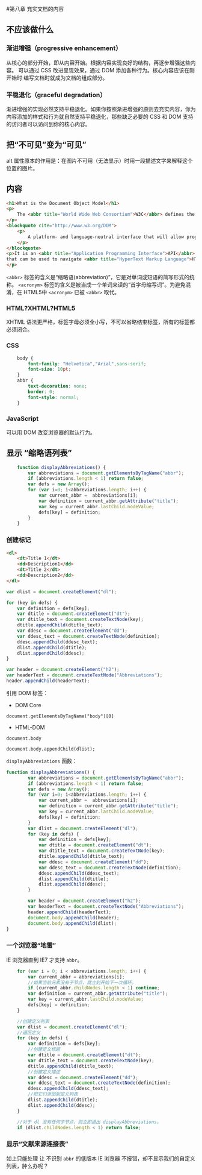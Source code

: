 #第八章 充实文档的内容

## 不应该做什么

### 渐进增强（progressive enhancement）
从核心的部分开始，即从内容开始。根据内容实现良好的结构，再逐步增强这些内容。
可以通过 CSS 改进呈现效果，通过 DOM 添加各种行为。核心内容应该在刚开始时
编写文档时就成为文档的组成部分。

### 平稳退化（graceful degradation）
渐进增强的实现必然支持平稳退化。如果你按照渐进增强的原则去充实内容，你为内容添加的样式和行为就自然支持平稳退化，那些缺乏必要的 CSS 和 DOM 支持的访问者可以访问到你的核心内容。

## 把“不可见”变为“可见”
alt 属性原本的作用是：在图片不可用（无法显示）时用一段描述文字来解释这个位置的图片。

## 内容

```html
<h1>What is the Document Object Model</h1>
<p>
    The <abbr title="World Wide Web Consortium">W3C</abbr> defines the <abbr title="Document Object Model">DOM</abbr> as:
</p>
<blockquote cite="http://www.w3.org/DOM">
    <p>
        A platform- and language-neutral interface that will allow programs and scripts to dynamically access and update the content,structure and style of documents.
    </p>
</blockquote>
<p>It is an <abbr title="Application Programming Interface">API</abbr>
that cam be used to navigate <abbr title="HyperText Markup Language">HTML</abbr> and <abbr title="eXtensible Markup Language">XML</abbr> documents.
</p>
```

`<abbr>` 标签的含义是“缩略语(abbreviation)”，它是对单词或短语的简写形式的统称。
`<acronym>` 标签的含义是被当成一个单词来读的“首字母缩写词”。为避免混淆，在 HTML5中 `<acronym>` 已被 `<abbr>` 取代。

### HTML?XHTML?HTML5

XHTML 语法更严格，标签字母必须全小写，不可以省略结束标签，所有的标签都必须闭合。

### CSS

```css
    body {
        font-family: "Helvetica","Arial",sans-serif;
        font-size: 10pt;
    }
    abbr {
        text-decoration: none;
        border: 0;
        font-style: normal;
    }
```

### JavaScript

可以用 DOM 改变浏览器的默认行为。

## 显示 “缩略语列表”

```javascript
    function displayAbbreviations() {
        var abbreviations = document.getElementsByTagName("abbr");
        if (abbreviations.length < 1) return false;
        var defs = new Array();
        for (var i=0; i<abbreviations.length; i++) {
            var current_abbr =  abbreviations[i];
            var definition = current_abbr.getAttribute("title");
            var key = current_abbr.lastChild.nodeValue;
            defs[key] = definition;
        }
    }
```

### 创建标记

```html
<dl>
    <dt>Title 1</dt>
    <dd>Description1</dd>
    <dt>Title 2</dt>
    <dd>Description2</dd>
</dl>
```

```javascript
var dlist = document.createElement("dl");

for (key in defs) {
    var definition = defs[key];
    var dtitle = document.createElement("dt");
    var dtitle_text = document.createTextNode(key);
    dtitle.appendChild(dtitle_text);
    var ddesc = document.createElement("dd");
    var ddesc_text = document.createTextNode(definition);
    ddesc.appendChild(ddesc_text);
    dlist.appendChild(dtitle);
    dlist.appendChild(ddesc);
}
```


```javascript
var header = document.createElement("h2");
var headerText = document.createTextNode("Abbreviations");
header.appendChild(headerText);
```


引用 DOM 标签：
+ DOM Core

 ```
 document.getElementsByTagName("body")[0]
 ```

+ HTML-DOM

 ```
 document.body
 ```

```
document.body.appendChild(dlist);
```

`displayAbbreviations` 函数：

```javascript
function displayAbbreviations() {
        var abbreviations = document.getElementsByTagName("abbr");
        if (abbreviations.length < 1) return false;
        var defs = new Array();
        for (var i=0; i<abbreviations.length; i++) {
            var current_abbr =  abbreviations[i];
            var definition = current_abbr.getAttribute("title");
            var key = current_abbr.lastChild.nodeValue;
            defs[key] = definition;
        }
        var dlist = document.createElement("dl");
        for (key in defs) {
            var definition = defs[key];
            var dtitle = document.createElement("dt");
            var dtitle_text = document.createTextNode(key);
            dtitle.appendChild(dtitle_text);
            var ddesc = document.createElement("dd");
            var ddesc_text = document.createTextNode(definition);
            ddesc.appendChild(ddesc_text);
            dlist.appendChild(dtitle);
            dlist.appendChild(ddesc);
        }

        var header = document.createElement("h2");
        var headerText = document.createTextNode("Abbreviations");
        header.appendChild(headerText);
        document.body.appendChild(header);
        document.body.appendChild(dlist);
}
```


### 一个浏览器“地雷”
IE 浏览器直到 IE7 才支持 `abbr`。

```javascript
    for (var i = 0; i < abbreviations.length; i++) {
        var current_abbr = abbreviations[i];
        //如果当前元素没有子节点，就立刻开始下一次循环。
        if (current_abbr.childNodes.length < 1) continue;
        var definition = current_abbr.getAttribute("title");
        var key = current_abbr.lastChild.nodeValue;
        defs[key] = definition;
    }
```

```javascript
    //创建定义列表
    var dlist = document.createElement("dl");
    //遍历定义
    for (key in defs) {
        var definition = defs[key];
        //创建定义标题
        var dtitle = document.createElement("dt");
        var dtitle_text = document.createTextNode(key);
        dtitle.appendChild(dtitle_text);
        //创建定义描述
        var ddesc = document.createElement("dd");
        var ddesc_text = document.createTextNode(definition);
        ddesc.appendChild(ddesc_text);
        //把它们添加到定义列表
        dlist.appendChild(dtitle);
        dlist.appendChild(ddesc);
    }

    //对于 dl 没有任何子节点，则立即退出 displayAbbreviations。
    if (dlist.childNodes.length < 1) return false;
```


### 显示“文献来源连接表”

如上只能处理 让 不识别 `abbr` 的低版本 IE 浏览器 不报错，却不显示我们的自定义列表，肿么办呢？
